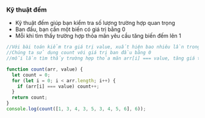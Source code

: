 ### Kỹ thuật đếm

- Kỹ thuật đếm giúp bạn kiểm tra số lượng trường hợp quan trọng
- Ban đầu, bạn cần một biến có giá trị bằng 0
- Mỗi khi tìm thấy trường hợp thỏa mãn yêu cầu tăng biến đếm lên 1

```javascript
//Với bài toán kiểm tra giá trị value, xuất hiện bao nhiêu lần trong mảng
//Chúng ta sử dụng count với giá trị ban đầu bằng 0
//mỗi lần tìm thấy trường hợp thỏa mãn arr[i] === value, tăng giá trị count lên 1

function count(arr, value) {
  let count = 0;
  for (let i = 0; i < arr.length; i++) {
    if (arr[i] === value) count++;
  }
  return count;
}
console.log(count([1, 3, 4, 3, 5, 3, 4, 5, 6], 6));
```
